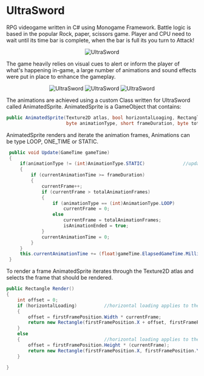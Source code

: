 # UltraSword
RPG videogame written in C# using Monogame Framework. Battle logic is based in the popular Rock, paper, scissors game. 
Player and CPU need to wait until its time bar is complete, when the bar is full its you turn to Attack!

<p align="center">
    <img src="https://github.com/MethodCa/UltraSword/assets/15893276/a0734897-6525-418d-b318-753d079830ea" alt="UltraSword">
</p>

The game heavily relies on visual cues to alert or inform the player of what's happening in-game, a large number of animations and sound effects were put in place to enhance the gameplay.
<p align="center">
    <img src="https://github.com/MethodCa/UltraSword/assets/15893276/9d69b330-a1bb-40d9-8d69-a47823e18315" alt="UltraSword">
    <img src="https://github.com/MethodCa/UltraSword/assets/15893276/b41ede1a-92e9-4719-ae6d-07415fe4946e" alt="UltraSword">
    <img src="https://github.com/MethodCa/UltraSword/assets/15893276/06eb1bfe-ceda-4518-b0ec-8658ab373301" alt="UltraSword">
</p>

The animations are achieved using a custom Class written for UltraSword called AnimatedSprite. AnimatedSprite is a GameObject that contains:
```c# 
public AnimatedSprite(Texture2D atlas, bool horizontalLoaging, Rectangle firstFramePosition,
                      byte animationType, short frameDuration, byte totalAnimationFrames)
```
AnimatedSprite renders and iterate the animation frames, Animations can be type LOOP, ONE_TIME or STATIC.

```c#
 public void Update(GameTime gameTime)
 {
     if(animationType != (int)AnimationType.STATIC)              //updated the animation if it is a non-static
     {
         if (currentAnimationTime >= frameDuration)
         {
             currentFrame++;
             if (currentFrame > totalAnimationFrames)
             {
                 if (animationType == (int)AnimationType.LOOP)
                     currentFrame = 0;
                 else
                     currentFrame = totalAnimationFrames;
                     isAnimationEnded = true;
             }
             currentAnimationTime = 0;
         }
     }
     this.currentAnimationTime += (float)gameTime.ElapsedGameTime.Milliseconds;
 }
```
To render a frame AnimatedSprite iterates through the Texture2D atlas and selects the frame that should be rendered.
```c#
public Rectangle Render()
{
    int offset = 0;
    if (horizontalLoading)          //horizontal loading applies to the images that are stored in an horizontal fashion
    {
        offset = firstFramePosition.Width * currentFrame;
        return new Rectangle(firstFramePosition.X + offset, firstFramePosition.Y, firstFramePosition.Width, firstFramePosition.Height);
    }
    else
    {                               //horizontal loading applies to the images that are stored in a vertical fashion
        offset = firstFramePosition.Height * (currentFrame);
        return new Rectangle(firstFramePosition.X, firstFramePosition.Y + offset, firstFramePosition.Width, firstFramePosition.Height);
    }
    
}
```
